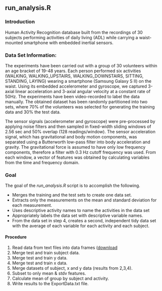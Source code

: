 ## run_analysis.R

### Introduction
Human Activity Recognition database built from the recordings of 30 subjects performing activities of daily living (ADL) while carrying a waist-mounted smartphone with embedded inertial sensors.

### Data Set Information:
The experiments have been carried out with a group of 30 volunteers within an age bracket of 19-48 years. Each person performed six activities (WALKING, WALKING_UPSTAIRS, WALKING_DOWNSTAIRS, SITTING, STANDING, LAYING) wearing a smartphone (Samsung Galaxy S II) on the waist. Using its embedded accelerometer and gyroscope, we captured 3-axial linear acceleration and 3-axial angular velocity at a constant rate of 50Hz. The experiments have been video-recorded to label the data manually. The obtained dataset has been randomly partitioned into two sets, where 70% of the volunteers was selected for generating the training data and 30% the test data. 

The sensor signals (accelerometer and gyroscope) were pre-processed by applying noise filters and then sampled in fixed-width sliding windows of 2.56 sec and 50% overlap (128 readings/window). The sensor acceleration signal, which has gravitational and body motion components, was separated using a Butterworth low-pass filter into body acceleration and gravity. The gravitational force is assumed to have only low frequency components, therefore a filter with 0.3 Hz cutoff frequency was used. From each window, a vector of features was obtained by calculating variables from the time and frequency domain.


### Goal
The goal of the *run_analysis.R* script is to accomplish the following. 

* Merges the training and the test sets to create one data set.
* Extracts only the measurements on the mean and standard deviation for each measurement. 
* Uses descriptive activity names to name the activities in the data set
* Appropriately labels the data set with descriptive variable names. 
* From the data set in step 4, creates a second, independent tidy data set with the average of each variable for each activity and each subject.

#### Procedure
1. Read data from text files into data frames ([download](https://d396qusza40orc.cloudfront.net/getdata%2Fprojectfiles%2FUCI%20HAR%20Dataset.zip)
2. Merge test and train subject data.
3. Merge test and train y data.
4. Merge test and train x data.
5. Merge datasets of subject, x and y data (results from 2,3,4).
6. Subset to only mean & stdv features.
7. Calculate mean of group by subject and activity.
8. Write results to the ExportData.txt file.